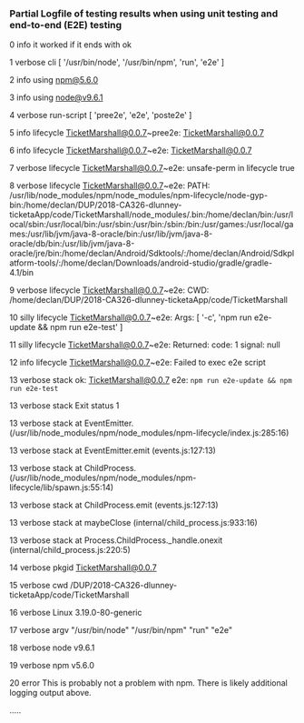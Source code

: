 ### Partial Logfile of testing results when using unit testing and end-to-end (E2E) testing
0 info it worked if it ends with ok


1 verbose cli [ '/usr/bin/node', '/usr/bin/npm', 'run', 'e2e' ]

2 info using npm@5.6.0

3 info using node@v9.6.1

4 verbose run-script [ 'pree2e', 'e2e', 'poste2e' ]

5 info lifecycle TicketMarshall@0.0.7~pree2e: TicketMarshall@0.0.7

6 info lifecycle TicketMarshall@0.0.7~e2e: TicketMarshall@0.0.7

7 verbose lifecycle TicketMarshall@0.0.7~e2e: unsafe-perm in lifecycle true

8 verbose lifecycle TicketMarshall@0.0.7~e2e: PATH: /usr/lib/node_modules/npm/node_modules/npm-lifecycle/node-gyp-bin:/home/declan/DUP/2018-CA326-dlunney-ticketaApp/code/TicketMarshall/node_modules/.bin:/home/declan/bin:/usr/local/sbin:/usr/local/bin:/usr/sbin:/usr/bin:/sbin:/bin:/usr/games:/usr/local/games:/usr/lib/jvm/java-8-oracle/bin:/usr/lib/jvm/java-8-oracle/db/bin:/usr/lib/jvm/java-8-oracle/jre/bin:/home/declan/Android/Sdktools/:/home/declan/Android/Sdkplatform-tools/:/home/declan/Downloads/android-studio/gradle/gradle-4.1/bin

9 verbose lifecycle TicketMarshall@0.0.7~e2e: CWD: /home/declan/DUP/2018-CA326-dlunney-ticketaApp/code/TicketMarshall

10 silly lifecycle TicketMarshall@0.0.7~e2e: Args: [ '-c', 'npm run e2e-update && npm run e2e-test' ]

11 silly lifecycle TicketMarshall@0.0.7~e2e: Returned: code: 1  signal: null

12 info lifecycle TicketMarshall@0.0.7~e2e: Failed to exec e2e script

13 verbose stack ok: TicketMarshall@0.0.7 e2e: `npm run e2e-update && npm run e2e-test`

13 verbose stack Exit status 1

13 verbose stack     at EventEmitter.<anonymous> (/usr/lib/node_modules/npm/node_modules/npm-lifecycle/index.js:285:16)

13 verbose stack     at EventEmitter.emit (events.js:127:13)

13 verbose stack     at ChildProcess.<anonymous> (/usr/lib/node_modules/npm/node_modules/npm-lifecycle/lib/spawn.js:55:14)

13 verbose stack     at ChildProcess.emit (events.js:127:13)


13 verbose stack     at maybeClose (internal/child_process.js:933:16)

13 verbose stack     at Process.ChildProcess._handle.onexit (internal/child_process.js:220:5)

14 verbose pkgid TicketMarshall@0.0.7


15 verbose cwd /DUP/2018-CA326-dlunney-ticketaApp/code/TicketMarshall

16 verbose Linux 3.19.0-80-generic

17 verbose argv "/usr/bin/node" "/usr/bin/npm" "run" "e2e"

18 verbose node v9.6.1

19 verbose npm  v5.6.0

20 error This is probably not a problem with npm. There is likely additional logging output above.

.....

